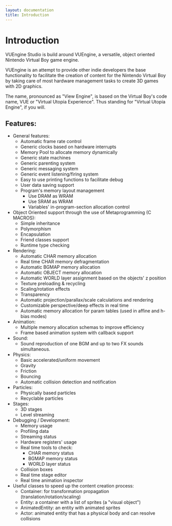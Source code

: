 ```yaml
---
layout: documentation
title: Introduction
---
```


# Introduction

VUEngine Studio is build around VUEngine, a versatile, object oriented Nintendo Virtual Boy game engine.

VUEngine is an attempt to provide other indie developers the base functionality to facilitate the creation of content for the Nintendo Virtual Boy by taking care of most hardware management tasks to create 3D games with 2D graphics.

The name, pronounced as "View Engine", is based on the Virtual Boy's code name, VUE or "Virtual Utopia Experience". Thus standing for "Virtual Utopia Engine", if you will.

## Features:

- General features:
  - Automatic frame rate control
  - Generic clocks based on hardware interrupts
  - Memory Pool to allocate memory dynamically
  - Generic state machines
  - Generic parenting system
  - Generic messaging system
  - Generic event listening/firing system
  - Easy to use printing functions to facilitate debug
  - User data saving support
  - Program's memory layout management
    - Use DRAM as WRAM
    - Use SRAM as WRAM
    - Variables' in-program-section allocation control
- Object Oriented support through the use of Metaprogramming (C MACROS):
  - Simple inheritance
  - Polymorphism
  - Encapsulation
  - Friend classes support
  - Runtime type checking
- Rendering:
  - Automatic CHAR memory allocation
  - Real time CHAR memory defragmentation
  - Automatic BGMAP memory allocation
  - Automatic OBJECT memory allocation
  - Automatic WORLD layer assignment based on the objects' z position
  - Texture preloading & recycling
  - Scaling/rotation effects
  - Transparency
  - Automatic projection/parallax/scale calculations and rendering
  - Customizable perspective/deep effects in real time
  - Automatic memory allocation for param tables (used in affine and h-bias modes)
- Animation:
  - Multiple memory allocation schemas to improve efficiency
  - Frame based animation system with callback support
- Sound:
  - Sound reproduction of one BGM and up to two FX sounds simultaneous.
- Physics:
  - Basic accelerated/uniform movement
  - Gravity
  - Friction
  - Bouncing
  - Automatic collision detection and notification
- Particles:
  - Physically based particles
  - Recyclable particles
- Stages:
  - 3D stages
  - Level streaming
- Debugging / Development:
  - Memory usage
  - Profiling data
  - Streaming status
  - Hardware registers' usage
  - Real time tools to check:
    - CHAR memory status
    - BGMAP memory status
    - WORLD layer status
  - Collision boxes
  - Real time stage editor
  - Real time animation inspector
- Useful classes to speed up the content creation process:
  - Container: for transformation propagation (translation/rotation/scaling)
  - Entity: a container with a list of sprites (a "visual object")
  - AnimatedEntity: an entity with animated sprites
  - Actor: animated entity that has a physical body and can resolve collisions
